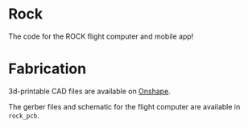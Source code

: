# Rock
The code for the ROCK flight computer and mobile app!

# Fabrication
3d-printable CAD files are available on [Onshape](https://cad.onshape.com/documents/7515a23c2bbc358cd73ebf5b/w/0abdb39cc216051d4534a2d2/e/51f98e98e95b32beb19b525d?renderMode=0&uiState=65dba0261e29832947a60788).

The gerber files and schematic for the flight computer are available in `rock_pcb`.